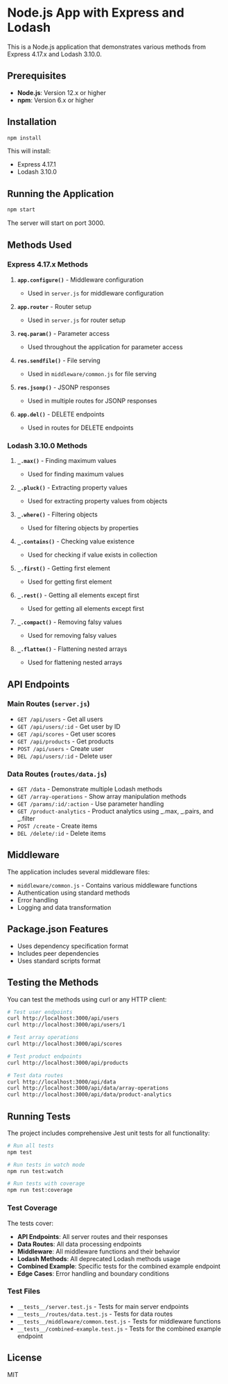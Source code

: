 # Node.js App with Express and Lodash

This is a Node.js application that demonstrates various methods from Express 4.17.x and Lodash 3.10.0.

## Prerequisites

- **Node.js**: Version 12.x or higher
- **npm**: Version 6.x or higher

## Installation

```bash
npm install
```

This will install:
- Express 4.17.1
- Lodash 3.10.0

## Running the Application

```bash
npm start
```

The server will start on port 3000.

## Methods Used

### Express 4.17.x Methods

1. **`app.configure()`** - Middleware configuration
   - Used in `server.js` for middleware configuration

2. **`app.router`** - Router setup
   - Used in `server.js` for router setup

3. **`req.param()`** - Parameter access
   - Used throughout the application for parameter access

4. **`res.sendfile()`** - File serving
   - Used in `middleware/common.js` for file serving

5. **`res.jsonp()`** - JSONP responses
   - Used in multiple routes for JSONP responses

6. **`app.del()`** - DELETE endpoints
   - Used in routes for DELETE endpoints

### Lodash 3.10.0 Methods

1. **`_.max()`** - Finding maximum values
   - Used for finding maximum values

2. **`_.pluck()`** - Extracting property values
   - Used for extracting property values from objects

3. **`_.where()`** - Filtering objects
   - Used for filtering objects by properties

4. **`_.contains()`** - Checking value existence
   - Used for checking if value exists in collection

5. **`_.first()`** - Getting first element
   - Used for getting first element

6. **`_.rest()`** - Getting all elements except first
   - Used for getting all elements except first

7. **`_.compact()`** - Removing falsy values
   - Used for removing falsy values

8. **`_.flatten()`** - Flattening nested arrays
   - Used for flattening nested arrays

## API Endpoints

### Main Routes (`server.js`)

- `GET /api/users` - Get all users
- `GET /api/users/:id` - Get user by ID
- `GET /api/scores` - Get user scores
- `GET /api/products` - Get products
- `POST /api/users` - Create user
- `DEL /api/users/:id` - Delete user

### Data Routes (`routes/data.js`)

- `GET /data` - Demonstrate multiple Lodash methods
- `GET /array-operations` - Show array manipulation methods
- `GET /params/:id/:action` - Use parameter handling
- `GET /product-analytics` - Product analytics using _.max, _.pairs, and _.filter
- `POST /create` - Create items
- `DEL /delete/:id` - Delete items

## Middleware

The application includes several middleware files:

- `middleware/common.js` - Contains various middleware functions
- Authentication using standard methods
- Error handling
- Logging and data transformation

## Package.json Features

- Uses dependency specification format
- Includes peer dependencies
- Uses standard scripts format

## Testing the Methods

You can test the methods using curl or any HTTP client:

```bash
# Test user endpoints
curl http://localhost:3000/api/users
curl http://localhost:3000/api/users/1

# Test array operations
curl http://localhost:3000/api/scores

# Test product endpoints
curl http://localhost:3000/api/products

# Test data routes
curl http://localhost:3000/api/data
curl http://localhost:3000/api/data/array-operations
curl http://localhost:3000/api/data/product-analytics
```

## Running Tests

The project includes comprehensive Jest unit tests for all functionality:

```bash
# Run all tests
npm test

# Run tests in watch mode
npm run test:watch

# Run tests with coverage
npm run test:coverage
```

### Test Coverage

The tests cover:
- **API Endpoints**: All server routes and their responses
- **Data Routes**: All data processing endpoints
- **Middleware**: All middleware functions and their behavior
- **Lodash Methods**: All deprecated Lodash methods usage
- **Combined Example**: Specific tests for the combined example endpoint
- **Edge Cases**: Error handling and boundary conditions

### Test Files

- `__tests__/server.test.js` - Tests for main server endpoints
- `__tests__/routes/data.test.js` - Tests for data routes
- `__tests__/middleware/common.test.js` - Tests for middleware functions
- `__tests__/combined-example.test.js` - Tests for the combined example endpoint

## License

MIT 